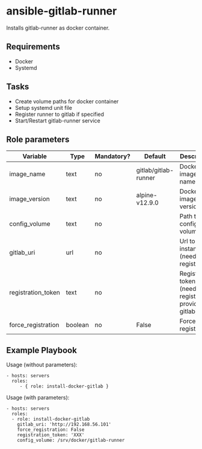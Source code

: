 ansible-gitlab-runner
=====================

Installs gitlab-runner as docker container.

Requirements
------------

* Docker
* Systemd

Tasks
-----

* Create volume paths for docker container
* Setup systemd unit file
* Register runner to gitlab if specified
* Start/Restart gitlab-runner service

Role parameters
--------------

| Variable      | Type | Mandatory? | Default | Description           |
|---------------|------|------------|---------|-----------------------|
| image_name    | text | no         | gitlab/gitlab-runner | Docker image name    |
| image_version | text | no         | alpine-v12.9.0       | Docker image version |
| config_volume | text | no         | <empty>              | Path to config volume |
| gitlab_uri    | url  | no         | <empty>              | Url to gitlab instance (needed for registration) |
| registration_token | text  | no   | <empty>              | Registration token (needed for registration, provided by gitlab) |
| force_registration | boolean | no | False                | Force registration                                               |


Example Playbook
----------------

Usage (without parameters):

    - hosts: servers
      roles:
         - { role: install-docker-gitlab }

Usage (with parameters):

    - hosts: servers
      roles:
      - role: install-docker-gitlab
        gitlab_uri: 'http://192.168.56.101'
        force_registration: False
        registration_token: 'XXX'
        config_volume: /srv/docker/gitlab-runner

